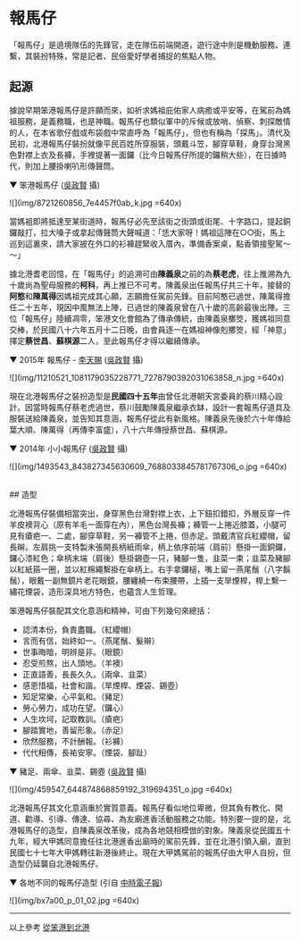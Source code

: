 # 報馬仔

「報馬仔」是遶境隊伍的先鋒官，走在隊伍前端開道，遊行途中則是機動服務、連繫，其裝扮特殊，常是記者、民俗愛好學者捕捉的焦點人物。

## 起源

據說早期笨港報馬仔是許願而來，如祈求媽祖庇佑家人病癒或平安等，在駕前為媽祖服務，是義務職，也是神職。報馬仔也類似軍中的斥候或放哨、偵察、刺探敵情的人，在本省歌仔戲或布袋戲中常直呼為「報馬仔」，但也有稱為「探馬」。清代及民初，北港報馬仔裝扮就像平民百姓所穿服裝，頭戴斗笠，腳穿草鞋，身穿台灣黑色對襟上衣及長褲，手裡提著一面鑼（比今日報馬仔所提的鑼稍大些），在日據時代，則加上腰掛喇叭形傳聲筒。

▼ 笨港報馬仔 ([吳政賢](https://www.facebook.com/comdan66) 攝)

![](img/8721260856_7e4457f0ab_k.jpg =640x)

當媽袓即將抵達至某街道時，報馬仔必先至該街之街頭或街尾、十字路口，提起銅鑼敲打，拉大嗓子或拿起傳聲筒大聲喊道：「恁大家呀！媽祖這陣在○○街，馬上巡到這裏來，請大家披在外口的衫褲趕緊收入厝內，準備香案桌，點香領接聖駕～～」

據北港耆老回憶，在「報馬仔」的追溯可由**陳義泉**之前的為**蔡老虎**，往上推溯為九十歲尚為聖母服務的**柯科**，再上推已不可考。陳義泉出任報馬仔共三十年，接替的**阿憨**和**陳萬得**因媽祖完成其心願，志願擔任駕前先鋒。目前阿憨已過世，陳萬得擔任二十五年，現因中風無法上陣，已過世的陳義泉曾在八十歲的高齡最後出陣。三位「報馬仔」陸續凋零，笨港文化會館為了傳承傳統，由陳義泉擲筊，獲媽祖同意交棒，於民國八十六年五月十二日晚，由會員逐一在媽祖神像剋擲筊，經「神意」擇定**蔡世昌**、**蘇棋源**二人，至此報馬仔才得以繼續傳承。

▼ 2015年 報馬仔 - [李天賜](https://www.facebook.com/profile.php?id=100008459647954) ([吳政賢](https://www.facebook.com/comdan66) 攝)

![](img/11210521_1081179035228771_7278790392031063858_n.jpg =640x)

現在北港報馬仔之裝扮造型是**民國四十五年**由曾任北港朝天宮委員的蔡川精心設計。因當時報馬仔蔡老虎過世，蔡川鼓勵陳義泉繼承衣缽，設計一套報馬仔道具及服裝送給陳義泉，並告知其意涵，報馬仔從此有新風格。陳義泉先後於六十年傳給葉大順、陳萬得（再傳李富盛），八十六年傳授蔡世昌、蘇棋源。

▼ 2014年 小小報馬仔 ([吳政賢](https://www.facebook.com/comdan66) 攝)

![](img/1493543_843827345630609_7688033845781767306_o.jpg =640x)

<br/>
## 造型

北港報馬仔裝備相當突出，身穿黑色台灣對襟上衣，上下鈕扣錯扣，外層反穿一件羊皮襖背心（原有羊毛一面穿在內），黑色台灣長褲；褲管一上捲近膝蓋，小腿可見有瘡疤一、二處，腳穿草鞋，另一褲管不上捲，但赤足。頭戴清官兵紅纓帽，留長辮。左肩挑一支特製未張開長柄紙雨傘，柄上依序前端（肩前）懸掛一面銅鑼，鑼心漆紅色；傘柄末端（肩後）懸掛錫壺一只，豬腳一隻，韭菜一束；韭菜及豬腳以紅紙箍一圈，並以紅棉繩繫掛在傘柄上。右手拿鑼槌，嘴上留一燕尾鬚（八字鬍鬚），眼戴一副無鏡片老花眼鏡，腰纏繞一布束腰帶，上插一支旱煙桿，桿上繫一繡花煙袋，造形深具地方特色，也蘊含人生哲理。

笨港報馬仔裝配其文化意涵和精神，可由下列幾句來總括：

* 認清本份，負責盡職。（紅纓帽）
* 言而有信，始終如一。（燕尾鬚、髮辮）
* 世事晦暗，明辨是非。（眼鏡）
* 忍受煎熬，出人頭地。（羊襖）
* 正直語善，長長久久。（兩傘、韭菜）
* 感恩惜福，社會和諧。（旱煙桿、煙袋、錫壺）
* 知足常樂，心平氣和。（豬足）
* 勞心勞力，成功在望。（鑼心）
* 人生坎坷，記取教訓。（瘡疤）
* 腳踏實地，善留形象。（赤足）
* 欣然服務，不計酬報。（衫褲）
* 代代相傳，長祐安寧。（煙袋、腳趾）

▼ 豬足、兩傘、韭菜、錫壺 ([吳政賢](https://www.facebook.com/comdan66) 攝)

![](img/459547_644874868859192_319694351_o.jpg =640x)

北港報馬仔其文化意涵重於實質意義。報馬仔看似地位卑微，但其負有教化、開道、勸導、引導、傳達、協尋、為友廟進香活動服務之功能。特別要一提的是，北港報馬仔的造型，自陳義泉改革後，成為各地競相模倣的對象。陳義泉從民國五十九年，經大甲媽同意擔任往北港進香出廟時的駕前先鋒，並在北港引領入廟，直到民國七十七年大甲媽轉往新港後終止。現在大甲媽駕前的報馬仔由大甲人自扮，但造型仍延襲自北港報馬仔。

▼ 各地不同的報馬仔造型 (引自 [中時電子報](http://www.chinatimes.com/newspapers/20140309000683-260115))

![](img/bx7a00_p_01_02.jpg =640x)

---

以上參考 [從笨港到北港](http://www.cuy.ylc.edu.tw/~cuy14/eBook/ch3-4.htm)
